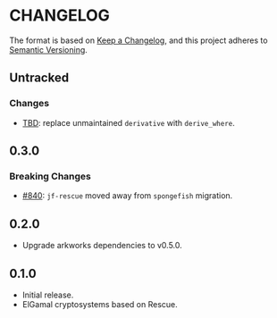 # CHANGELOG

The format is based on [Keep a Changelog](https://keepachangelog.com/en/1.0.0/),
and this project adheres to [Semantic Versioning](https://semver.org/spec/v2.0.0.html).

## Untracked

### Changes

- [TBD](TBD): replace unmaintained `derivative` with `derive_where`.

## 0.3.0

### Breaking Changes

- [#840](https://github.com/EspressoSystems/jellyfish/pull/840): `jf-rescue` moved away from `spongefish` migration.

## 0.2.0

- Upgrade arkworks dependencies to v0.5.0.

## 0.1.0

- Initial release.
- ElGamal cryptosystems based on Rescue.
